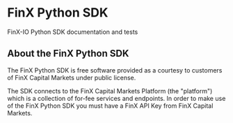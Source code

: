 # FinX Python SDK

FinX-IO Python SDK documentation and tests

## About the FinX Python SDK

The FinX Python SDK is free software provided as a courtesy to customers of FinX Capital Markets under public license.

The SDK connects to the FinX Capital Markets Platform (the "platform") which is a collection of for-fee services and 
endpoints. In order to make use of the FinX Python SDK you must have a FinX API Key from FinX Capital Markets.

